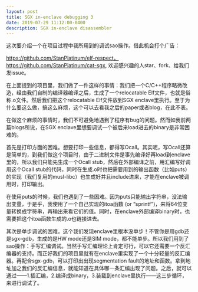 ```yaml
---
layout: post
title: SGX in-enclave debugging 3
date: 2019-07-29 11:12:00-0400
description: SGX in-enclave disassembler
---
```


这次要介绍一个在项目过程中我所用到的调试sao操作。借此机会打个广告：

https://github.com/StanPlatinum/elf-respect，https://github.com/StanPlatinum/cat-sgx, 欢迎感兴趣的人star、fork、给我们发issue。

在上面提到的项目里，我们做了一件这样的事情：我们把一个C/C++程序略微改造，经由我们自制的编译器编译之后，生成了一个relocatable Elf文件，也就是俗称.o文件。然后我们把这个relocatable Elf文件放到SGX enclave里执行。至于为什么要这么做，搞这么麻烦，这个可以去看我之后的paper或者blog，在此不表。

在做这个麻烦的事情时，我们不可避免地遇到了程序有bug的问题。然而如我前两篇blogs所说，在SGX enclave里想要调试一个被后来load进去的binary是非常困难的。

首先是打印方面的困难。想要打印一些信息，都得写Ocall。其实呢，写Ocall还算是简单的，到我们做这个项目时，由于二进制文件是事先编译好再load到enclave里的，所以我们只能先生成一个Ocall stub，然后在外部编译之前，用汇编写好调用这个Ocall stub的代码，同时在生成.o时也把需要用到的输出函数（比如puts）的实现（我们复用的musl-libc）也生成好并且include进来，才能在enclave被调用时，打印输出。

在使用puts的时候，我们也遇到了一些困难。因为puts只能输出字符串，没法输出变量，于是乎，我使用了一个自己实现的itoa函数 (or “sprintf”)，来将64位变量转换成字符串，再输出来看它们的值。同时，在enclave外部编译binary时，也需要把这个itoa函数生成的.o也链接进去。

其次是单步调试的困难。这个我们发现enclave里根本没单步！不管你是用gdb还是sgx-gdb，生成的是HW mode还是SIM mode，都不能单步。所以我们用到了sao操作：手写汇编调试。当然手写汇编理论上肯定可行，可以它还需要一个反汇编器的支持。而正好我们的项目里就有在enclave里实现了一个十分轻量的反汇编器。再配合sgx-gdb，可以打印出出现segmentation fault的地址和函数。拿到地址加之我们的反汇编信息，就能知道在具体哪一条汇编出现了问题。之后，就可以通过——1.插汇编，2.编译成binary，3.装载到enclave里执行——这三步循环，来进行调试了。